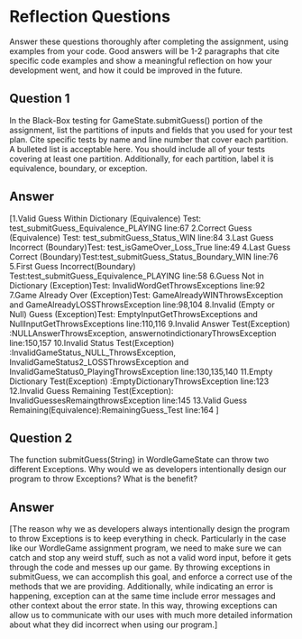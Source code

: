 # Reflection Questions

Answer these questions thoroughly after completing the assignment, using examples from your code. Good answers will be 1-2 paragraphs that cite specific code examples and show a meaningful reflection on how your development went, and how it could be improved in the future.

## Question 1

 In the Black-Box testing for GameState.submitGuess() portion of the assignment, list the partitions of inputs and fields that you used for your test plan. Cite specific tests by name and line number that cover each partition. A bulleted list is acceptable here. You should include all of your tests covering at least one partition. Additionally, for each partition, label it is equivalence, boundary, or exception.

## Answer

[1.Valid Guess Within Dictionary (Equivalence) Test: test_submitGuess_Equivalence_PLAYING
line:67
2.Correct Guess (Equivalence) Test: test_submitGuess_Status_WIN
line:84
3.Last Guess Incorrect (Boundary)Test: test_isGameOver_Loss_True
line:49
4.Last Guess Correct (Boundary)Test:test_submitGuess_Status_Boundary_WIN
line:76
5.First Guess Incorrect(Boundary) Test:test_submitGuess_Equivalence_PLAYING
line:58
6.Guess Not in Dictionary (Exception)Test: InvalidWordGetThrowsExceptions
line:92
7.Game Already Over (Exception)Test: GameAlreadyWINThrowsException and GameAlreadyLOSSThrowsException
line:98,104
8.Invalid (Empty or Null) Guess (Exception)Test: EmptyInputGetThrowsExceptions and NullInputGetThrowsExceptions
line:110,116
9.Invalid Answer Test(Exception) :NULLAnswerThrowsException, answernotindictionaryThrowsException
line:150,157
10.Invalid Status Test(Exception) :InvalidGameStatus_NULL_ThrowsException, InvalidGameStatus2_LOSSThrowsException and InvalidGameStatus0_PlayingThrowsException
line:130,135,140
11.Empty Dictionary Test(Exception) :EmptyDictionaryThrowsException
line:123
12.Invalid Guess Remaining Test(Exception): InvalidGuessesRemaingthrowsException
line:145
13.Valid Guess Remaining(Equivalence):RemainingGuess_Test
line:164
]



## Question 2

The function submitGuess(String) in WordleGameState can throw two different Exceptions. Why would we as developers intentionally design our program to throw Exceptions? What is the benefit?

## Answer

[The reason why we as developers always intentionally design the program to throw Exceptions is to keep everything in check. Particularly in the case like our WordleGame assignment program, we need to make sure we can catch and stop any weird stuff, such as not a valid word input, before it gets through the code and messes up our game. By throwing exceptions in submitGuess, we can accomplish this goal, and enforce a correct use of the methods that we are providing. Additionally, while indicating an error is happening, exception can at the same time include error messages and other context about the error state. In this way, throwing exceptions can allow us to communicate with our uses with much more detailed information about what they did incorrect when using our program.]
